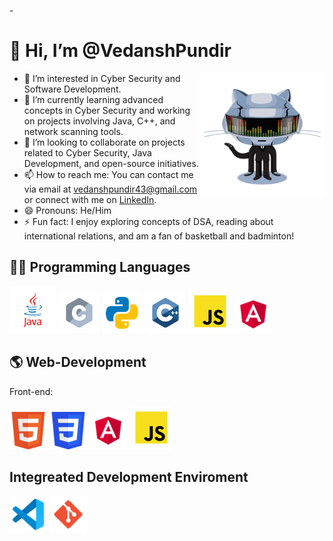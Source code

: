 -<h1>👋 Hi, I’m @VedanshPundir</h1>
<img align="right" src="images/hello.gif" width="200"/>
- 👀 I’m interested in Cyber Security and Software Development.
- 🌱 I’m currently learning advanced concepts in Cyber Security and working on projects involving Java, C++, and network scanning tools.
- 💞️ I’m looking to collaborate on projects related to Cyber Security, Java Development, and open-source initiatives.
- 📫 How to reach me: You can contact me via email at vedanshpundir43@gmail.com or connect with me on [LinkedIn](https://www.linkedin.com/in/vedansh-pundir-03129524a/).
- 😄 Pronouns: He/Him
- ⚡ Fun fact: I enjoy exploring concepts of DSA, reading about international relations, and am a fan of basketball and badminton!


## 🧑‍💻 Programming Languages

<p align="left">
  <img src="images/java.svg" alt="Java" width="75" height="75"/>
<img src="images/c.svg" alt="C" width="65" height="65"/>
<img src="images/python.svg" alt="Java" width="65" height="65"/>
<img src="images/c++ (1).svg" alt="C++" width="65" height="65"/>
<img src="images/javascript.svg" alt="Java" width="70" height="70"/>
<img src="images/angular.svg" alt="Java" width="60" height="60"/>
</p>

## 🌎 Web-Development
Front-end:
<p align="left">
<img src="images/html5.svg" alt="Java" width="60" height="60"/>
<img src="images/css3.svg" alt="Java" width="60" height="60"/>
<img src="images/angular.svg" alt="Java" width="60" height="60"/>
<img src="images/javascript.svg" alt="Java" width="70" height="70"/>
</p>

## Integreated Development Enviroment
<p align="left">
<img src="images/vscode.svg" alt="Java" width="60" height="60"/>
<img src="images/git.svg" alt="Java" width="60" height="60"/>
</p>








<!---
VedanshPundir/VedanshPundir is a ✨ special ✨ repository because its `README.md` (this file) appears on your GitHub profile.
You can click the Preview link to take a look at your changes.
--->
